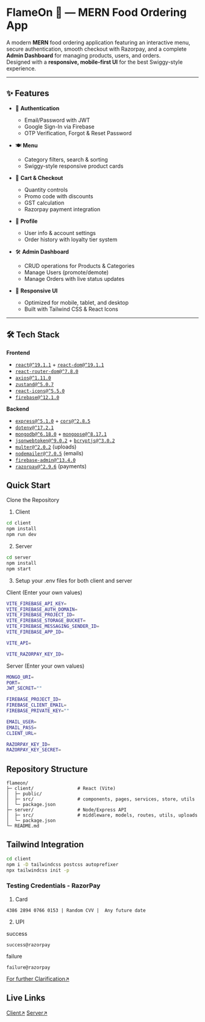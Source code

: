# FlameOn 🍔 — MERN Food Ordering App

A modern **MERN** food ordering application featuring an interactive menu, secure authentication, smooth checkout with Razorpay, and a complete **Admin Dashboard** for managing products, users, and orders.  
Designed with a **responsive, mobile-first UI** for the best Swiggy-style experience.

---

## ✨ Features

- 🔐 **Authentication**
  - Email/Password with JWT  
  - Google Sign-In via Firebase  
  - OTP Verification, Forgot & Reset Password  

- 🍽️ **Menu**
  - Category filters, search & sorting  
  - Swiggy-style responsive product cards  

- 🛒 **Cart & Checkout**
  - Quantity controls  
  - Promo code with discounts  
  - GST calculation  
  - Razorpay payment integration  

- 👤 **Profile**
  - User info & account settings  
  - Order history with loyalty tier system  

- 🛠️ **Admin Dashboard**
  - CRUD operations for Products & Categories  
  - Manage Users (promote/demote)  
  - Manage Orders with live status updates  

- 📱 **Responsive UI**
  - Optimized for mobile, tablet, and desktop  
  - Built with Tailwind CSS & React Icons  

---

## 🛠️ Tech Stack

**Frontend**
- [`react@^19.1.1`](https://react.dev) + [`react-dom@^19.1.1`](https://react.dev)  
- [`react-router-dom@^7.8.0`](https://reactrouter.com)  
- [`axios@^1.11.0`](https://axios-http.com)  
- [`zustand@^5.0.7`](https://github.com/pmndrs/zustand)  
- [`react-icons@^5.5.0`](https://react-icons.github.io/react-icons)  
- [`firebase@^12.1.0`](https://firebase.google.com)  

**Backend**
- [`express@^5.1.0`](https://expressjs.com) + [`cors@^2.8.5`](https://www.npmjs.com/package/cors)  
- [`dotenv@^17.2.1`](https://www.npmjs.com/package/dotenv)  
- [`mongodb@^6.18.0`](https://www.mongodb.com) + [`mongoose@^8.17.1`](https://mongoosejs.com)  
- [`jsonwebtoken@^9.0.2`](https://www.npmjs.com/package/jsonwebtoken) + [`bcryptjs@^3.0.2`](https://www.npmjs.com/package/bcryptjs)  
- [`multer@^2.0.2`](https://www.npmjs.com/package/multer) (uploads)  
- [`nodemailer@^7.0.5`](https://nodemailer.com) (emails)  
- [`firebase-admin@^13.4.0`](https://firebase.google.com/docs/admin/setup)  
- [`razorpay@^2.9.6`](https://razorpay.com/docs) (payments)  

## Quick Start 

   Clone the Repository

1) Client
```bash
cd client
npm install
npm run dev
```

2) Server
```bash
cd server
npm install
npm start
```

3) Setup your .env files for both client and server

Client
(Enter your own values)
```bash
VITE_FIREBASE_API_KEY=
VITE_FIREBASE_AUTH_DOMAIN=
VITE_FIREBASE_PROJECT_ID=
VITE_FIREBASE_STORAGE_BUCKET=
VITE_FIREBASE_MESSAGING_SENDER_ID=
VITE_FIREBASE_APP_ID=

VITE_API=

VITE_RAZORPAY_KEY_ID=

```
Server
(Enter your own values)
```bash
MONGO_URI=
PORT=
JWT_SECRET=""

FIREBASE_PROJECT_ID=
FIREBASE_CLIENT_EMAIL=
FIREBASE_PRIVATE_KEY=""

EMAIL_USER=
EMAIL_PASS=
CLIENT_URL=

RAZORPAY_KEY_ID=
RAZORPAY_KEY_SECRET=
```
   
## Repository Structure

```text
flameon/
├─ client/                # React (Vite)
│  ├─ public/
│  ├─ src/                # components, pages, services, store, utils
│  └─ package.json
├─ server/                # Node/Express API
│  ├─ src/                # middleware, models, routes, utils, uploads
│  └─ package.json
└─ README.md
```

## Tailwind Integration

```bash
cd client
npm i -D tailwindcss postcss autoprefixer
npx tailwindcss init -p
```

### Testing Credentials - RazorPay

1) Card
```text
4386 2894 0766 0153 | Random CVV |	Any future date
```
2) UPI
   
success 
```text
success@razorpay
```
failure 
```text
failure@razorpay
```

[For further Clarification↗](https://razorpay.com/docs/payments/payments/test-card-details/)

## Live Links

[Client↗](https://flame-on.vercel.app/)
[Server↗](https://flameon.onrender.com/)




